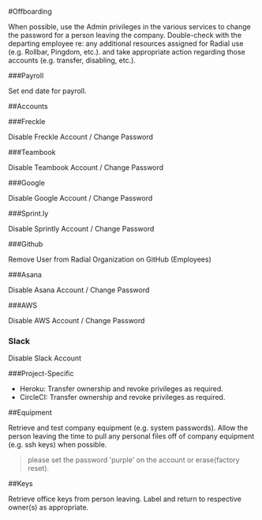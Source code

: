 #Offboarding

When possible, use the Admin privileges in the various services to change the
password for a person leaving the company. Double-check with the departing
employee re: any additional resources assigned for Radial use (e.g. Rollbar,
Pingdom, etc.). and take appropriate action regarding those accounts (e.g.
transfer, disabling, etc.).

###Payroll

Set end date for payroll.

##Accounts

###Freckle

Disable Freckle Account / Change Password

###Teambook

Disable Teambook Account / Change Password

###Google

Disable Google Account / Change Password

###Sprint.ly

Disable Sprintly Account / Change Password

###Github

Remove User from Radial Organization on GitHub (Employees)

###Asana

Disable Asana Account / Change Password

###AWS

Disable AWS Account / Change Password

### Slack

Disable Slack Account

###Project-Specific

* Heroku: Transfer ownership and revoke privileges as required.
* CircleCI: Transfer ownership and revoke privileges as required.

##Equipment

Retrieve and test company equipment (e.g. system passwords). Allow the person
leaving the time to pull any personal files off of company equipment (e.g. ssh
keys) when possible.

> please set the password 'purple' on the account or erase(factory reset).

##Keys

Retrieve office keys from person leaving. Label and return to respective
owner(s) as appropriate.
